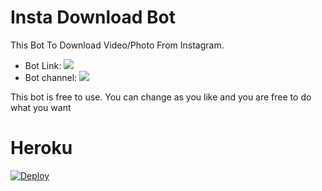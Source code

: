 # Insta Download Bot

This Bot To Download Video/Photo From Instagram.

* Bot Link:  <a href="https://t.me/igbijabot" alt="Ig Bija Bog"> <img src="https://img.shields.io/badge/%F0%9F%A4%96%20-IgBija-yellow" /> </a>
* Bot channel: <a  href="https://t.me/Nekozu" alt="Nekozu Network"> <img  src="https://img.shields.io/badge/%F0%9F%92%A1-Nekozu-9cf" /> </a>

This bot is free to use. You can change as you like and you are free to do what you want

# Heroku
[![Deploy](https://www.herokucdn.com/deploy/button.svg)](https://heroku.com/deploy?template=https://github.com/inu93/instagram-Downloader-1.git)
